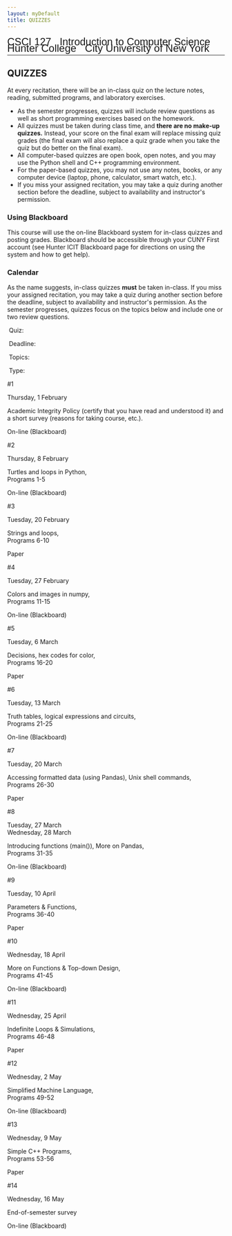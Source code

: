 ```yaml
---
layout: myDefault 
title: QUIZZES  
---
```


<style>  
table {
    border-collapse: collapse;
}
table, td, th {
    text-align: left;
    padding: 8px;
    padding-bottom: 6px;
    border: 1px solid #dee1e4;
}
tr:nth-child(even) {background-color: #fafafa;}
tr:nth-child(odd) {background-color: #ffffff;}
hr.style-six {
    border: 0;
    height: 0;
    border-top: 1px solid rgba(0, 0, 0, 0.1);
    border-bottom: 1px solid rgba(255, 255, 255, 0.3);
}
a:link {
    text-decoration: none;
}
a:visited {
    text-decoration: none;
    color: blue;
}
a:hover {
    text-decoration: none;
}
a:active {
    text-decoration: none;
}
</style>
  
[<span style="font-family:Arial; font-size:23.5px">CSCI 127 &nbsp; Introduction to Computer Science</span><br/>
<span style="line-height:0.1; font-family:Arial; font-size:24px">Hunter College &nbsp; City University of New York</span>](2018_summer.html)    
  
---  

QUIZZES
---

At every recitation, there will be an in-class quiz on the lecture notes, reading, submitted programs, and laboratory exercises.

*   As the semester progresses, quizzes will include review questions as well as short programming exercises based on the homework.
*   All quizzes must be taken during class time, and **there are no make-up quizzes.** Instead, your score on the final exam will replace missing quiz grades (the final exam will also replace a quiz grade when you take the quiz but do better on the final exam).
*   All computer-based quizzes are open book, open notes, and you may use the Python shell and C++ programming environment.
*   For the paper-based quizzes, you may not use any notes, books, or any computer device (laptop, phone, calculator, smart watch, etc.).
*   If you miss your assigned recitation, you may take a quiz during another section before the deadline, subject to availability and instructor's permission.

### Using Blackboard

This course will use the on-line Blackboard system for in-class quizzes and posting grades. Blackboard should be accessible through your CUNY First account (see Hunter [ICIT Blackboard page](http://www.hunter.cuny.edu/it/blackboard/blackboard-information-page) for directions on using the system and how to get help).

### Calendar

As the name suggests, in-class quizzes **must** be taken in-class. If you miss your assigned recitation, you may take a quiz during another section before the deadline, subject to availability and instructor's permission. As the semester progresses, quizzes focus on the topics below and include one or two review questions.

 Quiz:

 Deadline:

 Topics:

 Type:

#1

Thursday, 1 February

Academic Integrity Policy (certify that you have read and understood it) and  
a short survey (reasons for taking course, etc.).

On-line (Blackboard)

#2

Thursday, 8 February

Turtles and loops in Python,  
[Programs 1-5](ps.html#set1)

On-line (Blackboard)

#3

Tuesday, 20 February

Strings and loops,  
[Programs 6-10](ps.html#set2)

Paper

#4

Tuesday, 27 February

Colors and images in numpy,  
[Programs 11-15](ps.html#set3)

On-line (Blackboard)

#5

Tuesday, 6 March

Decisions, hex codes for color,  
[Programs 16-20](ps.html#set4)

Paper

#6

Tuesday, 13 March

Truth tables, logical expressions and circuits,  
[Programs 21-25](ps.html#set5)

On-line (Blackboard)

#7

Tuesday, 20 March

Accessing formatted data (using Pandas), Unix shell commands,  
[Programs 26-30](ps.html#set6)

Paper

#8

Tuesday, 27 March  
Wednesday, 28 March

Introducing functions (main()), More on Pandas,  
[Programs 31-35](ps.html#set7)

On-line (Blackboard)

#9

Tuesday, 10 April

Parameters & Functions,  
[Programs 36-40](ps.html#set8)

Paper

#10

Wednesday, 18 April

More on Functions & Top-down Design,  
[Programs 41-45](ps.html#set9)

On-line (Blackboard)

#11

Wednesday, 25 April

Indefinite Loops & Simulations,  
[Programs 46-48](ps.html#set10)

Paper

#12

Wednesday, 2 May

Simplified Machine Language,  
[Programs 49-52](ps.html#set11)

On-line (Blackboard)

#13

Wednesday, 9 May

Simple C++ Programs,  
[Programs 53-56](ps.html#set12)

Paper

#14

Wednesday, 16 May

End-of-semester survey

On-line (Blackboard)
